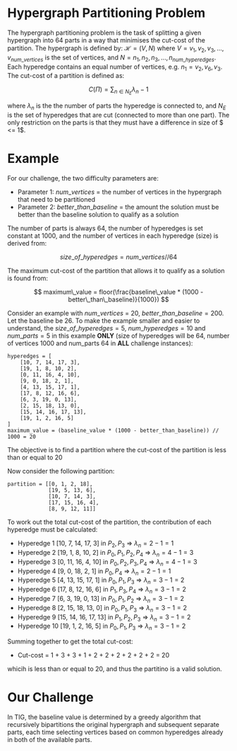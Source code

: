  # Hypergraph Partitioning Problem

 The hypergraph partitioning problem is the task of splitting a given hypergraph into 64 parts in a way that minimises the cut-cost of the partition. The hypergraph is defined by: $\mathcal{H} = (V, N)$ where $V = {v_1, v_2, v_3, ..., v_{num\_vertices}}$ is the set of  vertices, and $N = {n_1, n_2, n_3, ..., n_{num\_hyperedges}}$. Each hyperedge contains an equal number of vertices, e.g. $n_1 = {v_2, v_6, v_3}$. The cut-cost of a partition is defined as:

 $$ C(\Pi) = \sum_{n \in N_E} \lambda_n - 1 $$

 where $\lambda_n$ is the the number of parts the hyperedge is connected to, and $N_E$ is the set of hyperedges that are cut (connected to more than one part). The only restriction on the parts is that they must have a difference in size of $ <= 1$.

 # Example
 
 For our challenge, the two difficulty parameters are:
 - Parameter 1: $num\_vertices$ = the number of vertices in the hypergraph that need to be partitioned
 - Parameter 2: $better\_than\_baseline$ = the amount the solution must be better than the baseline solution to qualify as a solution

 The number of parts is always 64, the number of hyperedges is set constant at 1000, and the number of vertices in each hyperedge (size) is derived from:

 $$ size\_of\_hyperedges = num\_vertices  // 64 $$

 The maximum cut-cost of the partition that allows it to qualify as a solution is found from:

 $$ maximum\_value = floor(\frac{baseline\_value * (1000 - better\_than\_baseline)}{1000}) $$

 Consider an example with $num\_vertices$ = 20, $better\_than\_baseline = 200$. Let the baseline be 26. To make the example smaller and easier to understand, the $size\_of\_hyperedges = 5$, $num\_hyperedges = 10$ and $num\_parts = 5$ in this example **ONLY** (size of hyperedges will be 64, number of vertices 1000 and num_parts 64 in **ALL** challenge instances):

```
hyperedges = [
    [10, 7, 14, 17, 3],
    [19, 1, 8, 10, 2],
    [0, 11, 16, 4, 10],
    [9, 0, 18, 2, 1],
    [4, 13, 15, 17, 1],
    [17, 8, 12, 16, 6],
    [6, 3, 19, 0, 13],
    [2, 15, 18, 13, 0],
    [15, 14, 16, 17, 13],
    [19, 1, 2, 16, 5]
]
maximum_value = (baseline_value * (1000 - better_than_baseline)) // 1000 = 20
```

The objective is to find a partition where the cut-cost of the partition is less than or equal to 20

Now consider the following partition:

```
partition = [[0, 1, 2, 18],
             [19, 5, 13, 6],
             [10, 7, 14, 3],
             [17, 15, 16, 4],
             [8, 9, 12, 11]]
```

To work out the total cut-cost of the partition, the contribution of each hyperedge must be calculated:

 - Hyperedge 1 [10, 7, 14, 17, 3] in  $P_2, P_3$ 
	=> 	 $\lambda_n = 2 - 1 = 1$ 
 - Hyperedge 2 [19, 1, 8, 10, 2] in  $P_0, P_1, P_2, P_4$ 
	=> $\lambda_n = 4 - 1 = 3$ 
 -	Hyperedge 3 [0, 11, 16, 4, 10] in  $P_0, P_2, P_3, P_4$
	=>  $\lambda_n = 4 - 1 = 3$ 
 - Hyperedge 4 [9, 0, 18, 2, 1] in  $P_0, P_4$ 
	=> $\lambda_n = 2 - 1 = 1$ 
 -	Hyperedge 5 [4, 13, 15, 17, 1] in  $P_0, P_1, P_3$ 
	=>  $\lambda_n = 3 - 1 = 2$ 
 - Hyperedge 6 [17, 8, 12, 16, 6] in  $P_1, P_3, P_4$ 
	=>  $\lambda_n = 3 - 1 = 2$ 
 - Hyperedge 7 [6, 3, 19, 0, 13] in  $P_0, P_1, P_2$ 
    =>  $\lambda_n = 3 - 1 = 2$ 
 -	Hyperedge 8 [2, 15, 18, 13, 0] in  $P_0, P_1, P_3$ 
	=> $\lambda_n = 3 - 1 = 2$ 
 -	Hyperedge 9 [15, 14, 16, 17, 13] in  $P_1, P_2, P_3$ 
	=> $\lambda_n = 3 - 1 = 2$ 
 - Hyperedge 10 [19, 1, 2, 16, 5] in  $P_0, P_1, P_3$ 
	=> $\lambda_n = 3 - 1 = 2$ 

Summing together to get the total cut-cost:

- Cut-cost = 1 + 3 + 3 + 1 + 2 + 2 + 2 + 2 + 2 + 2 = 20

whicih is less than or equal to 20, and thus the partitino is a valid solution.

# Our Challenge

In TIG, the baseline value is determined by a greedy algorithm that recursively bipartitions the original hypergraph and subsequent separate parts, each time selecting vertices based on common hyperedges already in both of the available parts. 